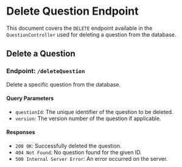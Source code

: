 # Delete Question Endpoint

This document covers the `DELETE` endpoint available in the `QuestionController` used for deleting a question from the database.

## Delete a Question

### Endpoint: `/deleteQuestion`
Delete a specific question from the database.

#### Query Parameters
- `questionId`: The unique identifier of the question to be deleted.
- `version`: The version number of the question if applicable.

#### Responses
- `200 OK`: Successfully deleted the question.
- `404 Not Found`: No question found for the given ID.
- `500 Internal Server Error`: An error occurred on the server.



